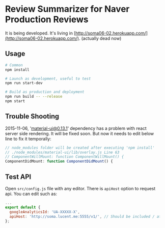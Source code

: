 # Review Summarizer for Naver Production Reviews

It is being developed. It's living in [http://soma06-02.herokuapp.com/](http://soma06-02.herokuapp.com/). (actually dead now)

## Usage
```sh
# Common
npm install

# Launch as development, useful to test
npm run start-dev

# Build as production and deployment
npm run build -- --release
npm start
```

## Trouble Shooting

2015-11-06, 'material-ui@0.13.1' dependency has a problem with react server side rendering. It will be fixed soon. But now it needs to edit below line to fix it temporally:

```js
// node_modules folder will be created after executing 'npm install'
// ./node_modules/material-ui/lib/overlay.js Line 63
// ComponentWillMount: function ComponentWillMount() {
ComponentDidMount: function ComponentDidMount() {
```

## Test API

Open `src/config.js` file with any editor. There is `apiHost` option to request api. You can edit such as:

```js
...
export default {
  googleAnalyticsId: 'UA-XXXXX-X',
  apiHost: 'http://soma.lucent.me:5555/v1/', // Should be included / at last
};

```